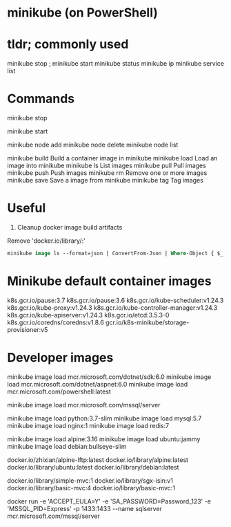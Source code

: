 # minikube (on PowerShell)

# tldr; commonly used 


minikube stop ; minikube start
minikube status
minikube ip
minikube service list




# Commands

minikube stop 

minikube start

minikube node add 
minikube node delete <node> 
minikube node list


minikube build         Build a container image in minikube
minikube load          Load an image into minikube
minikube ls            List images
minikube pull          Pull images
minikube push          Push images
minikube rm            Remove one or more images
minikube save          Save a image from minikube
minikube tag           Tag images

# Useful

1.  Cleanup docker image build artifacts

Remove 'docker.io/library/<none>:<none>'

``` ps
minikube image ls --format=json | ConvertFrom-Json | Where-Object { $_.repoTags.Contains("docker.io/library/<none>:<none>") } | ForEach-Object { minikube image rm $_.id }
```

# Minikube default container images

k8s.gcr.io/pause:3.7
k8s.gcr.io/pause:3.6
k8s.gcr.io/kube-scheduler:v1.24.3
k8s.gcr.io/kube-proxy:v1.24.3
k8s.gcr.io/kube-controller-manager:v1.24.3
k8s.gcr.io/kube-apiserver:v1.24.3
k8s.gcr.io/etcd:3.5.3-0
k8s.gcr.io/coredns/coredns:v1.8.6
gcr.io/k8s-minikube/storage-provisioner:v5

# Developer images

minikube image load mcr.microsoft.com/dotnet/sdk:6.0
minikube image load mcr.microsoft.com/dotnet/aspnet:6.0
minikube image load mcr.microsoft.com/powershell:latest

minikube image load mcr.microsoft.com/mssql/server

minikube image load python:3.7-slim
minikube image load mysql:5.7
minikube image load nginx:1
minikube image load redis:7

minikube image load alpine:3.16
minikube image load ubuntu:jammy
minikube image load debian:bullseye-slim


docker.io/zhixian/alpine-lftp:latest
docker.io/library/alpine:latest
docker.io/library/ubuntu:latest
docker.io/library/debian:latest

docker.io/library/simple-mvc:1
docker.io/library/sgx-isin:v1
docker.io/library/basic-mvc:4
docker.io/library/basic-mvc:1


docker run -e 'ACCEPT_EULA=Y' -e 'SA_PASSWORD=Password_123' -e 'MSSQL_PID=Express' -p 1433:1433 --name sqlserver mcr.microsoft.com/mssql/server